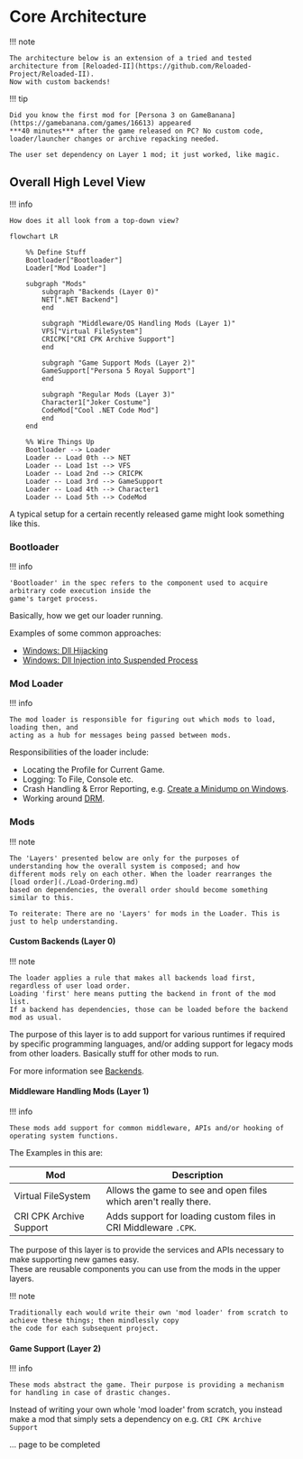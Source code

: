 ﻿# Core Architecture

!!! note

    The architecture below is an extension of a tried and tested architecture from [Reloaded-II](https://github.com/Reloaded-Project/Reloaded-II).  
    Now with custom backends!

!!! tip

    Did you know the first mod for [Persona 3 on GameBanana](https://gamebanana.com/games/16613) appeared 
    ***40 minutes*** after the game released on PC? No custom code, loader/launcher changes or archive repacking needed.
    
    The user set dependency on Layer 1 mod; it just worked, like magic. 

## Overall High Level View

!!! info 

    How does it all look from a top-down view?

```mermaid
flowchart LR

    %% Define Stuff 
    Bootloader["Bootloader"]
    Loader["Mod Loader"]

    subgraph "Mods"
        subgraph "Backends (Layer 0)"
        NET[".NET Backend"]
        end
    
        subgraph "Middleware/OS Handling Mods (Layer 1)"
        VFS["Virtual FileSystem"]
        CRICPK["CRI CPK Archive Support"]
        end
        
        subgraph "Game Support Mods (Layer 2)"
        GameSupport["Persona 5 Royal Support"]
        end
        
        subgraph "Regular Mods (Layer 3)"
        Character1["Joker Costume"]
        CodeMod["Cool .NET Code Mod"]
        end
    end

    %% Wire Things Up
    Bootloader --> Loader
    Loader -- Load 0th --> NET
    Loader -- Load 1st --> VFS
    Loader -- Load 2nd --> CRICPK
    Loader -- Load 3rd --> GameSupport
    Loader -- Load 4th --> Character1
    Loader -- Load 5th --> CodeMod
```

A typical setup for a certain recently released game might look something like this.

### Bootloader

!!! info

    'Bootloader' in the spec refers to the component used to acquire arbitrary code execution inside the 
    game's target process.

Basically, how we get our loader running.  

Examples of some common approaches:  

- [Windows: Dll Hijacking](./Bootloaders/Windows-DllHijack.md)  
- [Windows: Dll Injection into Suspended Process](./Bootloaders/Windows-InjectIntoSuspended.md)  

### Mod Loader

!!! info

    The mod loader is responsible for figuring out which mods to load, loading then, and 
    acting as a hub for messages being passed between mods.

Responsibilities of the loader include:  

- Locating the Profile for Current Game.  
- Logging: To File, Console etc.  
- Crash Handling & Error Reporting, e.g. [Create a Minidump on Windows](./Platforms/Windows.md#error-reporting).  
- Working around [DRM](./Bootloaders/Windows-DRM.md).  

### Mods

!!! note
    
    The 'Layers' presented below are only for the purposes of understanding how the overall system is composed; and how
    different mods rely on each other. When the loader rearranges the [load order](./Load-Ordering.md) 
    based on dependencies, the overall order should become something similar to this.

    To reiterate: There are no 'Layers' for mods in the Loader. This is just to help understanding.

#### Custom Backends (Layer 0)

!!! note

    The loader applies a rule that makes all backends load first, regardless of user load order.  
    Loading 'first' here means putting the backend in front of the mod list.  
    If a backend has dependencies, those can be loaded before the backend mod as usual.  

The purpose of this layer is to add support for various runtimes if required by specific programming languages, 
and/or adding support for legacy mods from other loaders. Basically stuff for other mods to run.

For more information see [Backends](./Backends/About.md).  

#### Middleware Handling Mods (Layer 1)

!!! info

    These mods add support for common middleware, APIs and/or hooking of operating system functions.

The Examples in this are:

| Mod                     | Description                                                      |
|-------------------------|------------------------------------------------------------------|
| Virtual FileSystem      | Allows the game to see and open files which aren't really there. |
| CRI CPK Archive Support | Adds support for loading custom files in CRI Middleware `.CPK`.  |

The purpose of this layer is to provide the services and APIs necessary to make supporting new games easy.  
These are reusable components you can use from the mods in the upper layers.  

!!! note

    Traditionally each would write their own 'mod loader' from scratch to achieve these things; then mindlessly copy
    the code for each subsequent project.

#### Game Support (Layer 2)

!!! info

    These mods abstract the game. Their purpose is providing a mechanism for handling in case of drastic changes.


Instead of writing your own whole 'mod loader' from scratch, you instead make a mod that simply sets a dependency on
e.g. `CRI CPK Archive Support`

... page to be completed